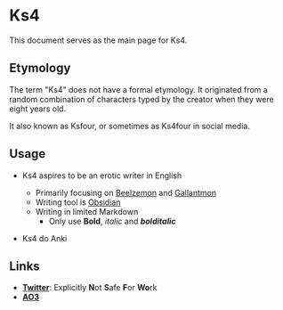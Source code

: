# Ks4

This document serves as the main page for Ks4.

## Etymology

The term "Ks4" does not have a formal etymology. It originated from a random combination of characters typed by the creator when they were eight years old.

It also known as Ksfour, or sometimes as Ks4four in social media.

## Usage

- Ks4 aspires to be an erotic writer in English
    - Primarily focusing on [Beelzemon](https://wikimon.net/Beelzebumon) and [Gallantmon](https://wikimon.net/Dukemon)
    - Writing tool is [Obsidian](https://obsidian.md/)
    - Writing in limited Markdown
        - Only use **Bold**, *italic* and ***bolditalic***

- Ks4 do Anki

## Links

- [**Twitter**](https://twitter.com/Ks4four): Explicitly **N**ot **S**afe **F**or **Wo**rk
- [**AO3**](https://archiveofourown.org/users/Ks4)